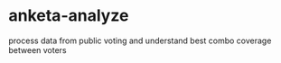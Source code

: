 anketa-analyze
==============

process data from public voting and understand best combo coverage between voters